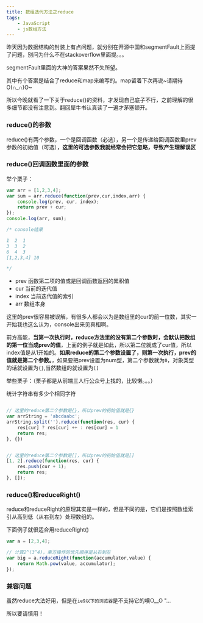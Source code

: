 ```yaml
---
title: 数组迭代方法之reduce
tags: 
	- JavaScript
	- js数组方法
---
```


昨天因为数据结构的封装上有点问题，就分别在开源中国和segmentFault上面提了问题，别问为什么不在stackoverflow里面提。。。

segmentFault里面的大神的答案果然不失所望。

其中有个答案是结合了reduce和map来编写的。map留着下次再说~请期待O(∩_∩)O~

所以今晚就看了一下关于reduce()的资料，才发现自己底子不行，之前理解的很多细节都没有注意到。翻回犀牛书认真读了一遍才茅塞顿开。

<!--more-->

### reduce()的参数

reduce()有两个参数，一个是回调函数（必选），另一个是传递给回调函数里prev参数的初始值（可选），**这里的可选参数我就经常会把它忽略，导致产生理解误区**

### reduce()回调函数里面的参数

举个栗子：

```javascript
var arr = [1,2,3,4];
var sum = arr.reduce(function(prev,cur,index,arr) {
    console.log(prev, cur, index);
    return prev + cur;
});
console.log(arr, sum);

/* console结果

1  2  1
3  3  2
6  4  3
[1,2,3,4] 10

*/
```

- prev     函数第二项的值或是回调函数返回的累积值
- cur      当前的迭代值
- index    当前迭代值的索引
- arr      数组本身

这里的prev很容易被误解，有很多人都会以为是数组里的cur的前一位数，其实一开始我也这么认为，console出来见真相啊。

前方高能，**当第一次执行时，reduce方法里的没有第二个参数时，会默认把数组的第一位当成prev的值**，上面的例子就是如此，所以第二位就成了cur值，所以index值是从1开始的。**如果reduce的第二个参数设置了，则第一次执行，prev的值就是第二个参数。**，如果要把prev设置为num型，第二个参数就为`0`，对象类型的话就设置为`{}`,当然数组的就设置为`[]`

举些栗子：（栗子都是从前端三人行公众号上找的，比较懒。。。）

统计字符串有多少个相同字符
```javascript

// 这里的reduce第二个参数是{}，所以prev的初始值就是{}
var arrString = 'abcdaabc';  
arrString.split('').reduce(function(res, cur) {  
    res[cur] ? res[cur] ++ : res[cur] = 1  
    return res;  
}, {}) 
```

```javascript

// 这里的reduce第二个参数是[]，所以prev的初始值就是[]
[1, 2].reduce(function(res, cur) {   
    res.push(cur + 1);   
    return res;   
}, []);  
```


### reduce()和reduceRight()

reduce和reduceRight的原理其实是一样的，但是不同的是，它们是按照数组索引从高到低（从右到左）处理数组的。

下面例子就很适合用reduceRight()

```javascript
var a = [2,3,4];

// 计算2^(3^4)，乘方操作的优先顺序是从右到左
var big = a.reduceRight(function(accumulator,value) {
    return Math.pow(value, accumulator);
});
```

### 兼容问题

虽然reduce大法好用，但是在`ie9以下的浏览器`是不支持它的噢O__O "…

所以要请慎用！